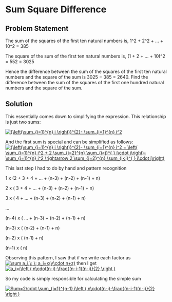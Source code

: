 # Sum Square Difference

## Problem Statement
The sum of the squares of the first ten natural numbers is,
1^2 + 2^2 + ... + 10^2 = 385

The square of the sum of the first ten natural numbers is,
(1 + 2 + ... + 10)^2 = 552 = 3025

Hence the difference between the sum of the squares of the first ten natural numbers and the square of the sum is 3025 − 385 = 2640. Find the difference between the sum of the squares of the first one hundred natural numbers and the square of the sum.

## Solution
This essentially comes down to simplifying the expression. This relationship is just two sums:

<a href="https://www.codecogs.com/eqnedit.php?latex={\left(\sum_{i=1}^{n}&space;i&space;\right)}^{2}-&space;\sum_{i=1}^{n}&space;i^2" target="_blank"><img src="https://latex.codecogs.com/gif.latex?{\left(\sum_{i=1}^{n}&space;i&space;\right)}^{2}-&space;\sum_{i=1}^{n}&space;i^2" title="{\left(\sum_{i=1}^{n} i \right)}^{2}- \sum_{i=1}^{n} i^2" /></a>

And the first sum is special and can be simplified as follows:
<a href="https://www.codecogs.com/eqnedit.php?latex={\left(\sum_{i=1}^{n}&space;i&space;\right)}^{2}-&space;\sum_{i=1}^{n}&space;i^2&space;=&space;\left(&space;\sum_{i=1}^{n}&space;i^2&space;&plus;&space;2&space;\sum_{j=2}^{n}&space;\sum_{i<j}^{&space;}&space;i\cdot&space;j\right)-&space;\sum_{i=1}^{n}&space;i^2&space;\rightarrow&space;2&space;\sum_{j=2}^{n}&space;\sum_{i<j}^{&space;}&space;i\cdot&space;j\right)" target="_blank"><img src="https://latex.codecogs.com/gif.latex?{\left(\sum_{i=1}^{n}&space;i&space;\right)}^{2}-&space;\sum_{i=1}^{n}&space;i^2&space;=&space;\left(&space;\sum_{i=1}^{n}&space;i^2&space;&plus;&space;2&space;\sum_{j=2}^{n}&space;\sum_{i<j}^{&space;}&space;i\cdot&space;j\right)-&space;\sum_{i=1}^{n}&space;i^2&space;\rightarrow&space;2&space;\sum_{j=2}^{n}&space;\sum_{i<j}^{&space;}&space;i\cdot&space;j\right)" title="{\left(\sum_{i=1}^{n} i \right)}^{2}- \sum_{i=1}^{n} i^2 = \left( \sum_{i=1}^{n} i^2 + 2 \sum_{j=2}^{n} \sum_{i<j}^{ } i\cdot j\right)- \sum_{i=1}^{n} i^2 \rightarrow 2 \sum_{j=2}^{n} \sum_{i<j}^{ } i\cdot j\right)" /></a>

This last step I had to do by hand and pattern recognition

1     x (2 + 3 + 4 + ... + (n-3) + (n-2) + (n-1) + n)

2     x (    3 + 4 + ... + (n-3) + (n-2) + (n-1) + n)

3     x (        4 + ... + (n-3) + (n-2) + (n-1) + n)

...

(n-4) x (			 ... + (n-3) + (n-2) + (n-1) + n)

(n-3) x (                          (n-2) + (n-1) + n)

(n-2) x (                                  (n-1) + n)

(n-1) x (                                          n)

Observing this pattern, I saw that if we write each factor as <a href="https://www.codecogs.com/eqnedit.php?latex=\sum&space;a_i,\;&space;\;&space;a_i=x(y\cdot&space;n&plus;z)" target="_blank"><img src="https://latex.codecogs.com/gif.latex?\sum&space;a_i,\;&space;\;&space;a_i=x(y\cdot&space;n&plus;z)" title="\sum a_i,\; \; a_i=x(y\cdot n+z)" /></a> then I get <a href="https://www.codecogs.com/eqnedit.php?latex=a_i=i\left&space;(&space;n\cdot(n-i)-\frac{(n-i-1)(n-i)}{2}&space;\right&space;)" target="_blank"><img src="https://latex.codecogs.com/gif.latex?a_i=i\left&space;(&space;n\cdot(n-i)-\frac{(n-i-1)(n-i)}{2}&space;\right&space;)" title="a_i=i\left ( n\cdot(n-i)-\frac{(n-i-1)(n-i)}{2} \right )" /></a>

So my code is simply responsible for calculating the simple sum

<a href="https://www.codecogs.com/eqnedit.php?latex=Sum=2\cdot&space;\sum_{i=1}^{n-1}&space;i\left&space;(&space;n\cdot(n-i)-\frac{(n-i-1)(n-i)}{2}&space;\right&space;)" target="_blank"><img src="https://latex.codecogs.com/gif.latex?Sum=2\cdot&space;\sum_{i=1}^{n-1}&space;i\left&space;(&space;n\cdot(n-i)-\frac{(n-i-1)(n-i)}{2}&space;\right&space;)" title="Sum=2\cdot \sum_{i=1}^{n-1} i\left ( n\cdot(n-i)-\frac{(n-i-1)(n-i)}{2} \right )" /></a>

